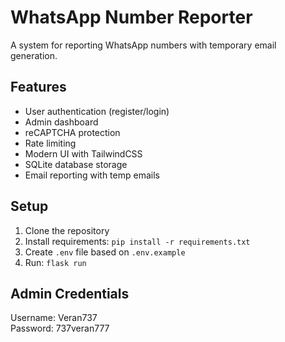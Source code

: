 # WhatsApp Number Reporter

A system for reporting WhatsApp numbers with temporary email generation.

## Features
- User authentication (register/login)
- Admin dashboard
- reCAPTCHA protection
- Rate limiting
- Modern UI with TailwindCSS
- SQLite database storage
- Email reporting with temp emails

## Setup
1. Clone the repository
2. Install requirements: `pip install -r requirements.txt`
3. Create `.env` file based on `.env.example`
4. Run: `flask run`

## Admin Credentials
Username: Veran737  
Password: 737veran777
